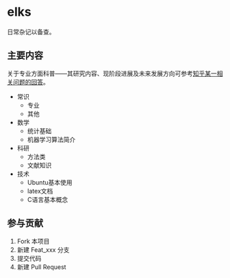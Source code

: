# elks

日常杂记以备查。

## 主要内容

关于专业方面科普——其研究内容、现阶段进展及未来发展方向可参考[知乎某一相关问题的回答](https://www.zhihu.com/question/56339077)。

- 常识
    - 专业
    - 其他
- 数学
    - 统计基础
    - 机器学习算法简介
- 科研
    - 方法类
    - 文献知识
- 技术
    - Ubuntu基本使用
    - latex文档
    - C语言基本概念

## 参与贡献

1. Fork 本项目
2. 新建 Feat_xxx 分支
3. 提交代码
4. 新建 Pull Request
